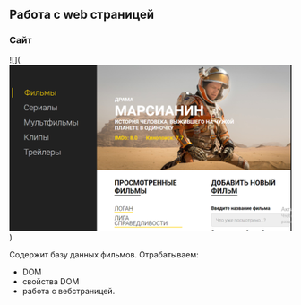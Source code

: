 ## Работа с web страницей

### Сайт
![](![alt text](image.png))

Содержит базу данных фильмов.
Отрабатываем:
- DOM
- свойства DOM
- работа с вебстраницей.